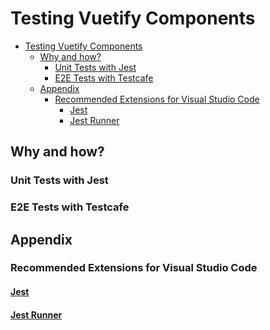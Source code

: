 # Testing Vuetify Components

<!-- @import "[TOC]" {cmd="toc" depthFrom=1 depthTo=6 orderedList=false} -->

<!-- code_chunk_output -->

* [Testing Vuetify Components](#testing-vuetify-components)
	* [Why and how?](#why-and-how)
		* [Unit Tests with Jest](#unit-tests-with-jest)
		* [E2E Tests with Testcafe](#e2e-tests-with-testcafe)
	* [Appendix](#appendix)
		* [Recommended Extensions for Visual Studio Code](#recommended-extensions-for-visual-studio-code)
			* [Jest](#jesthttpsmarketplacevisualstudiocomitemsitemnameortavscode-jest)
			* [Jest Runner](#jest-runnerhttpsmarketplacevisualstudiocomitemsitemnamefirsttrisvscode-jest-runner)

<!-- /code_chunk_output -->

## Why and how?

### Unit Tests with Jest

### E2E Tests with Testcafe

## Appendix

### Recommended Extensions for Visual Studio Code

#### [Jest](https://marketplace.visualstudio.com/items?itemName=Orta.vscode-jest)

#### [Jest Runner](https://marketplace.visualstudio.com/items?itemName=firsttris.vscode-jest-runner)
